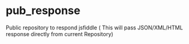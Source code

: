 # pub_response
Public repository to respond jsfiddle ( This will pass JSON/XML/HTML response directly from current Repository)
